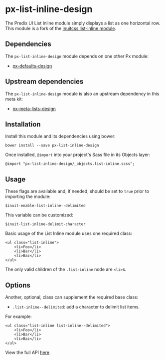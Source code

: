 # px-list-inline-design

The Predix UI List Inline module simply displays a list as one horizontal row. This module is a fork of the [inuitcss list-inline module](https://github.com/inuitcss/objects.list-inline).


## Dependencies

The `px-list-inline-design` module depends on one other Px module:

* [px-defaults-design](https://github.com/PredixDev/px-defaults-design)

## Upstream dependencies

The `px-list-inline-design` module is also an upstream dependency in this meta kit:

* [px-meta-lists-design](https://github.com/PredixDev/px-meta-lists-design)

## Installation

Install this module and its dependencies using bower:

    bower install --save px-list-inline-design

Once installed, `@import` into your project's Sass file in its Objects layer:

    @import "px-list-inline-design/_objects.list-inline.scss";

## Usage

These flags are available and, if needed, should be set to `true` prior to importing the module:

    $inuit-enable-list-inline--delimited

This variable can be customized:

    $inuit-list-inline-delimit-character

Basic usage of the List Inline module uses one required class:

    <ul class="list-inline">
        <li>Foo</li>
        <li>Bar</li>
        <li>Baz</li>
    </ul>

The only valid children of the `.list-inline` node are `<li>`s.

## Options

Another, optional, class can supplement the required base class:

* `.list-inline--delimited`: add a character to delimit list items.

For example:

    <ul class="list-inline list-inline--delimited">
        <li>Foo</li>
        <li>Bar</li>
        <li>Baz</li>
    </ul>

View the full API [here](https://predixdev.github.io/px-list-inline-design/).
